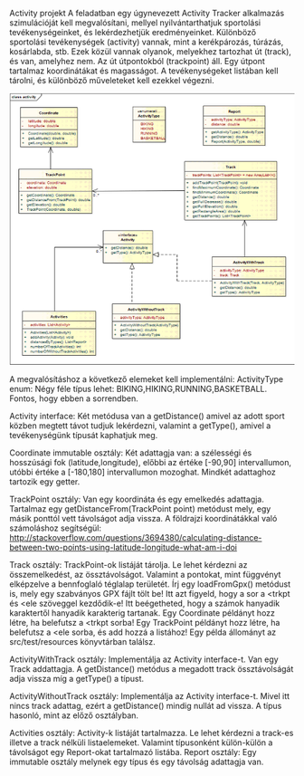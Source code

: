 Activity projekt
A feladatban egy úgynevezett Activity Tracker alkalmazás szimulációját kell megvalósítani, mellyel nyilvántarthatjuk sportolási tevékenységeinket, és lekérdezhetjük eredményeinket.
Különböző sportolási tevékenységek (activity) vannak, mint a kerékpározás, túrázás, kosárlabda, stb. 
Ezek közül vannak olyanok, melyekhez tartozhat út (track), és van, amelyhez nem. Az út útpontokból (trackpoint) áll. 
Egy útpont tartalmaz koordinátákat és magasságot. A tevékenységeket listában kell tárolni, és különböző műveleteket kell ezekkel végezni.

![Activity_UML.png](Activity_UML.png)


A megvalósításhoz a következő elemeket kell implementálni:
ActivityType enum: Négy féle típus lehet: BIKING,HIKING,RUNNING,BASKETBALL. 
Fontos, hogy ebben a sorrendben.

Activity interface: 
Két metódusa van a getDistance() amivel az adott sport közben megtett távot tudjuk lekérdezni, valamint a getType(), amivel a tevékenységünk típusát kaphatjuk meg.

Coordinate immutable osztály: 
Két adattagja van: a szélességi és hosszúsági fok (latitude,longitude), előbbi az értéke [-90,90] intervallumon, utóbbi értéke a [-180,180] intervallumon mozoghat. Mindkét adattaghoz tartozik egy getter.

TrackPoint osztály: 
Van egy koordináta és egy emelkedés adattagja. Tartalmaz egy getDistanceFrom(TrackPoint point) metódust mely, egy másik ponttól vett távolságot adja vissza. A földrajzi koordinátákkal való számoláshoz segítségül: http://stackoverflow.com/questions/3694380/calculating-distance-between-two-points-using-latitude-longitude-what-am-i-doi

Track osztály: 
TrackPoint-ok listáját tárolja. Le lehet kérdezni az összemelkedést, az össztávolságot. Valamint a pontokat, mint függvényt elképzelve a bennfoglaló téglalap területét.
Írj egy loadFromGpx() metódust is, mely egy szabványos GPX fájlt tölt be! Itt azt figyeld, hogy a sor a <trkpt és <ele szöveggel kezdődik-e! Itt beégetheted, hogy a számok hanyadik karaktertől hanyadik karakterig tartanak. Egy Coordinate példányt hozz létre, ha belefutsz a <trkpt sorba! Egy TrackPoint példányt hozz létre, ha belefutsz a <ele sorba, és add hozzá a listához! Egy példa állományt az src/test/resources könyvtárban találsz.

ActivityWithTrack osztály: 
Implementálja az Activity interface-t. Van egy Track addattagja. A getDistance() metódus a megadott track össztávolságát adja vissza míg a getType() a típust.

ActivityWithoutTrack osztály: 
Implementálja az Activity interface-t. Mivel itt nincs track adattag, ezért a getDistance() mindig nullát ad vissza. A típus hasonló, mint az előző osztályban.

Activities osztály: 
Activity-k listáját tartalmazza. Le lehet kérdezni a track-es illetve a track nélküli listaelemeket. Valamint típusonként külön-külön a távolságot egy Report-okat tartalmazó listába.
Report osztály: Egy immutable osztály melynek egy típus és egy távolság adattagja van.
